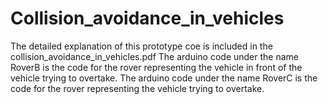 # Collision_avoidance_in_vehicles
The detailed explanation of this prototype coe is included in the collision_avoidance_in_vehicles.pdf
The arduino code under the name RoverB is the code for the rover representing the vehicle in front of the vehicle trying to overtake.
The arduino code under the name RoverC is the code for the rover representing the vehicle trying to overtake.
